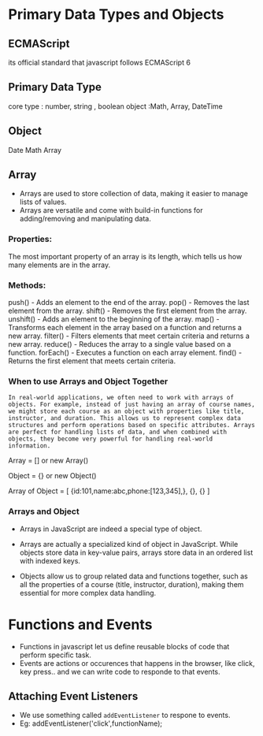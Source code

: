 # Primary Data Types and Objects

## ECMAScript
its official standard that javascript follows
ECMAScript 6 

## Primary Data Type
core type : number, string , boolean
object :Math, Array, DateTime


## Object
Date
Math
Array

## Array
* Arrays are used to store collection of data, making it easier to manage lists of values.
* Arrays are versatile and come with build-in functions for adding/removing and manipulating data.

### Properties:
The most important property of an array is its length, which tells us how many elements are in the array.

### Methods:
push() - Adds an element to the end of the array.
pop() - Removes the last element from the array.
shift() - Removes the first element from the array.
unshift() - Adds an element to the beginning of the array.
map() - Transforms each element in the array based on a function and returns a new array.
filter() - Filters elements that meet certain criteria and returns a new array.
reduce() - Reduces the array to a single value based on a function.
forEach() - Executes a function on each array element.
find() - Returns the first element that meets certain criteria.

### When to use Arrays and Object Together
```
In real-world applications, we often need to work with arrays of objects. For example, instead of just having an array of course names, we might store each course as an object with properties like title, instructor, and duration. This allows us to represent complex data structures and perform operations based on specific attributes. Arrays are perfect for handling lists of data, and when combined with objects, they become very powerful for handling real-world information.
```
Array = [] or new Array()

Object = {} or new Object()

Array of Object = [ {id:101,name:abc,phone:[123,345],}, {}, {} ]


### Arrays and Object
* Arrays in JavaScript are indeed a special type of object.   

* Arrays are actually a specialized kind of object in JavaScript. While objects store data in key-value pairs, arrays store data in an ordered list with indexed keys.  

* Objects allow us to group related data and functions together, such as all the properties of a course (title, instructor, duration), making them essential for more complex data handling.



# Functions and Events
* Functions in javascript let us define reusable blocks of code that perform specific task.  
* Events are actions or occurences that happens in the browser, like click, key press.. and we can write code to responde to that events.

## Attaching Event Listeners
* We use something called `addEventListener` to respone to events.  
* Eg: addEventListener('click',functionName);
